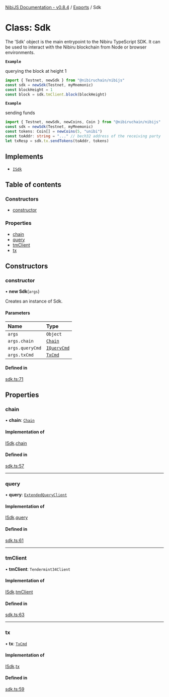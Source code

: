 [NibiJS Documentation - v0.8.4](../README.md) / [Exports](../README.md) / Sdk

# Class: Sdk

The 'Sdk' object is the main entrypoint to the Nibiru TypeScript SDK.
It can be used to interact with the Nibiru blockchain from Node or browser
environments.

**`Example`**

querying the block at height 1
```ts
import { Testnet, newSdk } from "@nibiruchain/nibijs"
const sdk = newSdk(Testnet, myMnemonic)
const blockHeight = 1
const block = sdk.tmClient.block(blockHeight)
```

**`Example`**

sending funds
```ts
import { Testnet, newSdk, newCoins, Coin } from "@nibiruchain/nibijs"
const sdk = newSdk(Testnet, myMnemonic)
const tokens: Coin[] = newCoins(5, "unibi")
const toAddr: string = "..." // bech32 address of the receiving party
let txResp = sdk.tx.sendTokens(toAddr, tokens)
```

## Implements

- [`ISdk`](../interfaces/ISdk.md)

## Table of contents

### Constructors

- [constructor](Sdk.md#constructor)

### Properties

- [chain](Sdk.md#chain)
- [query](Sdk.md#query)
- [tmClient](Sdk.md#tmclient)
- [tx](Sdk.md#tx)

## Constructors

### constructor

• **new Sdk**(`args`)

Creates an instance of Sdk.

#### Parameters

| Name | Type |
| :------ | :------ |
| `args` | `Object` |
| `args.chain` | [`Chain`](../interfaces/Chain.md) |
| `args.queryCmd` | [`IQueryCmd`](../interfaces/IQueryCmd.md) |
| `args.txCmd` | [`TxCmd`](TxCmd.md) |

#### Defined in

[sdk.ts:71](https://github.com/NibiruChain/ts-sdk/blob/fd87694/packages/nibijs/src/sdk.ts#L71)

## Properties

### chain

• **chain**: [`Chain`](../interfaces/Chain.md)

#### Implementation of

[ISdk](../interfaces/ISdk.md).[chain](../interfaces/ISdk.md#chain)

#### Defined in

[sdk.ts:57](https://github.com/NibiruChain/ts-sdk/blob/fd87694/packages/nibijs/src/sdk.ts#L57)

___

### query

• **query**: [`ExtendedQueryClient`](../README.md#extendedqueryclient)

#### Implementation of

[ISdk](../interfaces/ISdk.md).[query](../interfaces/ISdk.md#query)

#### Defined in

[sdk.ts:61](https://github.com/NibiruChain/ts-sdk/blob/fd87694/packages/nibijs/src/sdk.ts#L61)

___

### tmClient

• **tmClient**: `Tendermint34Client`

#### Implementation of

[ISdk](../interfaces/ISdk.md).[tmClient](../interfaces/ISdk.md#tmclient)

#### Defined in

[sdk.ts:63](https://github.com/NibiruChain/ts-sdk/blob/fd87694/packages/nibijs/src/sdk.ts#L63)

___

### tx

• **tx**: [`TxCmd`](TxCmd.md)

#### Implementation of

[ISdk](../interfaces/ISdk.md).[tx](../interfaces/ISdk.md#tx)

#### Defined in

[sdk.ts:59](https://github.com/NibiruChain/ts-sdk/blob/fd87694/packages/nibijs/src/sdk.ts#L59)
